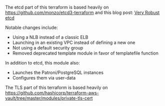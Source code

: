 The etcd part of this terraform is based heavily on https://github.com/monzo/etcd3-terraform and this blog
post: [Very Robust etcd](https://monzo.com/blog/2017/11/29/very-robust-etcd/)

Notable changes include:
* Using a NLB instead of a classic ELB
* Launching in an existing VPC instead of defining a new one
* Not using a default security group
* Removed deprecated template module in favor of templatefile function

In addition to etcd, this module also:
* Launches the Patroni/PostgreSQL instances
* Configures them via user-data

The TLS part of this terraform is based heavily on https://github.com/hashicorp/terraform-aws-vault/tree/master/modules/private-tls-cert
